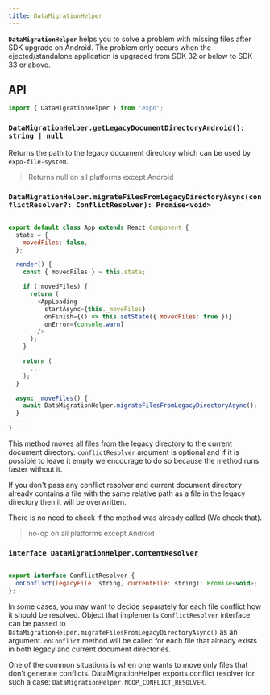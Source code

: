 ```yaml
---
title: DataMigrationHelper
---
```


**`DataMigrationHelper`** helps you to solve a problem with missing files after SDK upgrade on Android.
The problem only occurs when the ejected/standalone application is upgraded from SDK 32 or below to SDK 33 or above.

## API

```js
import { DataMigrationHelper } from 'expo';
```

### `DataMigrationHelper.getLegacyDocumentDirectoryAndroid(): string | null`

Returns the path to the legacy document directory which can be used by `expo-file-system`.

> Returns null on all platforms except Android

### `DataMigrationHelper.migrateFilesFromLegacyDirectoryAsync(conflictResolver?: ConflictResolver): Promise<void>`

```js

export default class App extends React.Component {
  state = {
    movedFiles: false,
  };

  render() {
    const { movedFiles } = this.state;

    if (!movedFiles) {
      return (
        <AppLoading
          startAsync={this._moveFiles}
          onFinish={() => this.setState({ movedFiles: true })}
          onError={console.warn}
        />
      );
    }

    return (
      ...
    );
  }

  async _moveFiles() {
    await DataMigrationHelper.migrateFilesFromLegacyDirectoryAsync(); 
  }
  ...
}

```

This method moves all files from the legacy directory to the current document directory. 
`conflictResolver` argument is optional and if it is possible to leave it empty we encourage to do so because the method runs faster without it.

 If you don't pass any conflict resolver and current document directory already contains a file with the same relative path as a file in the legacy directory then it will be overwritten.

 There is no need to check if the method was already called (We check that).

> no-op on all platforms except Android

### `interface DataMigrationHelper.ContentResolver`

```js

export interface ConflictResolver {
  onConflict(legacyFile: string, currentFile: string): Promise<void>;
};

```

In some cases, you may want to decide separately for each file conflict how it should be resolved.
Object that implements `ConflictResolver` interface can be passed to `DataMigrationHelper.migrateFilesFromLegacyDirectoryAsync()` as an argument.
`onConflict` method will be called for each file that already exists in both legacy and current document directories. 

One of the common situations is when one wants to move only files that don't generate conflicts. 
DataMigrationHelper exports conflict resolver for such a case: `DataMigrationHelper.NOOP_CONFLICT_RESOLVER`.
